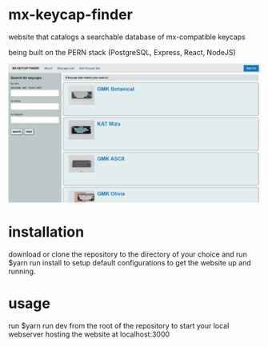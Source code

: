 # mx-keycap-finder
website that catalogs a searchable database of mx-compatible keycaps

being built on the PERN stack (PostgreSQL, Express, React, NodeJS)

<img src="./preview.PNG" />

# installation
download or clone the repository to the directory of your choice and run
$yarn run install
to setup default configurations to get the website up and running.

# usage
run
$yarn run dev
from the root of the repository to start your local webserver hosting the website at localhost:3000

#
